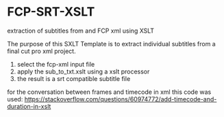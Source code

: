 # FCP-SRT-XSLT
extraction of subtitles from and FCP xml using XSLT

The purpose of this SXLT Template is to extract individual subtitles from a final cut pro xml project.

1. select the fcp-xml input file
2. apply the sub_to_txt.xslt using a xslt processor
3. the result is a srt compatible subtitle file

for the conversation between frames and timecode in xml this code was used:
https://stackoverflow.com/questions/60974772/add-timecode-and-duration-in-xslt
